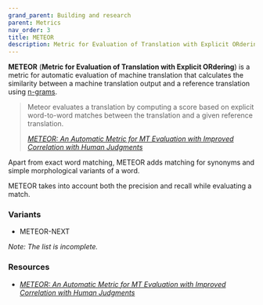 ```yaml
---
grand_parent: Building and research
parent: Metrics
nav_order: 3
title: METEOR
description: Metric for Evaluation of Translation with Explicit ORdering
---
```


**METEOR** (**Metric for Evaluation of Translation with Explicit ORdering**)  is a metric for automatic evaluation of machine translation that calculates the similarity between a machine translation output and a reference translation using [n-grams](../../concepts/n-gram.md).

> Meteor evaluates a translation by computing a score based on explicit word-to-word matches between the translation and a given reference translation.
>
> [*METEOR: An Automatic Metric for MT Evaluation with Improved Correlation with Human Judgments*](#resources)

Apart from exact word matching, METEOR adds matching for synonyms and simple morphological variants of a word.

METEOR takes into account both the precision and recall while evaluating a match.

### Variants

- METEOR-NEXT

*Note: The list is incomplete.*

### Resources

- [*METEOR: An Automatic Metric for MT Evaluation with Improved Correlation with Human Judgments*](https://www.cs.cmu.edu/~alavie/METEOR/pdf/Banerjee-Lavie-2005-METEOR.pdf)
